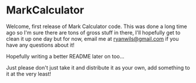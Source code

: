 MarkCalculator
==============

Welcome, first release of Mark Calculator code. This was done a long time ago
so I'm sure there are tons of gross stuff in there, I'll  hopefully get to 
clean it up one day but for now, email me at ryanwils@gmail.com if you have 
any questions about it!

Hopefully writing a better README later on too...

Just please don't just take it and distribute it as your own, add something to it at the very least!
